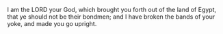 I am the LORD your God, which brought you forth out of the land of Egypt, that ye should not be their bondmen; and I have broken the bands of your yoke, and made you go upright.

